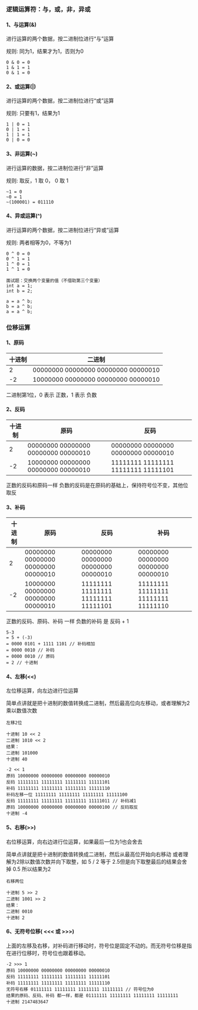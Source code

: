 ### 逻辑运算符：与，或，非，异或

#### 1、与运算(&)

进行运算的两个数据，按二进制位进行“与”运算

规则: 同为1，结果才为1，否则为0
```
0 & 0 = 0
1 & 1 = 1
0 & 1 = 0
```

#### 2、或运算(|)

进行运算的两个数据，按二进制位进行“或”运算

规则: 只要有1，结果为1
```
1 | 0 = 1
0 | 1 = 1
1 | 1 = 1
0 | 0 = 0
```

#### 3、非运算(~)

进行运算的数据，按二进制位进行“非”运算

规则: 取反，1 取 0， 0 取 1

```
~1 = 0
~0 = 1
~(100001) = 011110
```

#### 4、异或运算(^)

进行运算的两个数据，按二进制位进行“异或”运算

规则: 两者相等为0，不等为1

```
0 ^ 0 = 0
0 ^ 1 = 1
1 ^ 0 = 1
1 ^ 1 = 0

面试题：交换两个变量的值（不借助第三个变量）
int a = 1;
int b = 2;

a = a ^ b;
b = a ^ b;
a = a ^ b;    
```

### 位移运算

#### 1、原码

| 十进制 | 二进制 |
| ---- | ---- |
| 2 | 00000000 00000000 00000000 00000010|
| -2 | 10000000 00000000 00000000 00000010|

二进制第1位，0 表示 正数，1 表示 负数

#### 2、反码

| 十进制 | 原码 | 反码 |
| ---- | ---- | ---- |
| 2 | 00000000 00000000 00000000 00000010 | 00000000 00000000 00000000 00000010 | 
| -2 | 10000000 00000000 00000000 00000010| 11111111 11111111 11111111 11111101 |

正数的反码和原码一样
负数的反码是在原码的基础上，保持符号位不变，其他位取反

#### 3、补码

| 十进制 | 原码 | 反码 | 补码 |
| ---- | ---- | ---- | ---- |
| 2 | 00000000 00000000 00000000 00000010 | 00000000 00000000 00000000 00000010 | 00000000 00000000 00000000 00000010 |
| -2 | 10000000 00000000 00000000 00000010| 11111111 11111111 11111111 11111101 | 11111111 11111111 11111111 11111110 |

正数的反码、原码、补码 一样
负数的补码 是 反码 + 1

```
5-3
= 5 + (-3)
= 0000 0101 + 1111 1101 // 补码相加
= 0000 0010 // 补码
= 0000 0010 // 原码
= 2 // 十进制
```

#### 4、左移(<<)

左位移运算，向左边进行位运算

简单点讲就是把十进制的数值转换成二进制，然后最高位向左移动，或者理解为2乘以数值次数

```
左移2位

十进制 10 << 2
二进制 1010 << 2
结果：
二进制 101000
十进制 40

-2 << 1
原码 10000000 00000000 00000000 00000010
反码 11111111 11111111 11111111 11111101
补码 11111111 11111111 11111111 11111110
补码左移一位 11111111 11111111 11111111 11111100
反码 11111111 11111111 11111111 11111011 // 补码减1
原码 10000000 00000000 00000000 00000100 // 反码取反
十进制 -4  
```

#### 5、右移(>>)

右位移运算，向右边进行位运算，如果最后一位为1也会舍去

简单点讲就是把十进制的数值转换成二进制，然后从最高位开始向右移动
或者理解为2除以数值次数并向下取整，如 5 / 2 等于 2.5但是向下取整最后的结果会舍掉 0.5 所以结果为2

```
右移两位

十进制 5 >> 2
二进制 1001 >> 2
结果：
二进制 0010
十进制 2
```

#### 6、无符号位移( <<< 或 >>>)

上面的左移及右移，对补码进行移动时，符号位是固定不动的。而无符号位移是指在进行位移时，符号位也跟着移动。

```
-2 >>> 1
原码 10000000 00000000 00000000 00000010
反码 11111111 11111111 11111111 11111101
补码 11111111 11111111 11111111 11111110
无符号右移 01111111 11111111 11111111 11111111 // 符号位为0
结果的原码、反码、补码 都一样，都是 01111111 11111111 11111111 11111111
十进制 2147483647
```
